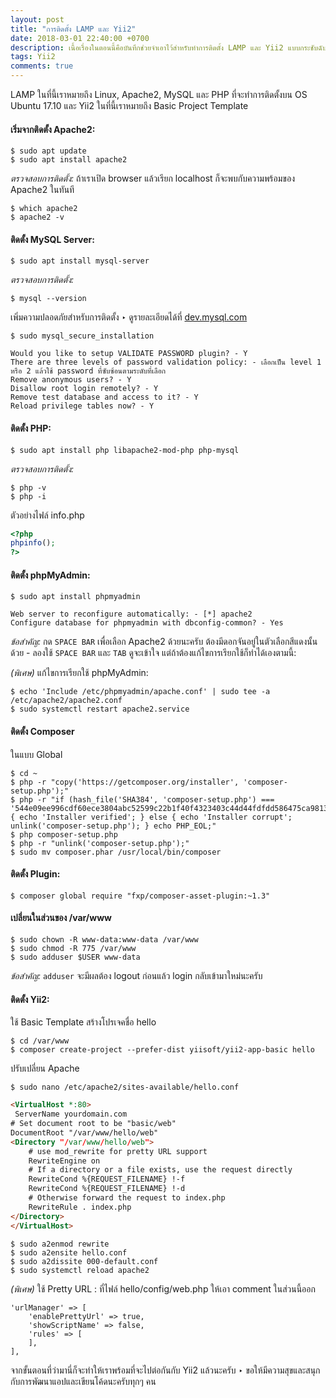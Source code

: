 ```yaml
---
layout: post
title: "การติดตั้ง LAMP และ Yii2"
date: 2018-03-01 22:40:00 +0700
description: เนื้อเรื่องในตอนนี้คือบันทึกช่วยจำเอาไว้สำหรับทำการติดตั้ง LAMP และ Yii2 แบบกระชับฉับไว ‣ ส่วนเนื้อหาแบบละเอียด มีการอธิบายที่ครอบคลุมเข้าใจง่ายสามารถอ่านได้จาก: [การติดตั้ง LAMP Stack - DigitalOcean](https://www.digitalocean.com/community/tutorials/how-to-install-linux-apache-mysql-php-lamp-stack-on-ubuntu-16-04) และ [การเขียนโปรแกรมด้วย Yii2 - Jeff Reifman : envatotuts+](https://code.tutsplus.com/series/how-to-program-with-yii2--cms-725)
tags: Yii2
comments: true
---
```

LAMP ในที่นี้เราหมายถึง Linux, Apache2, MySQL และ PHP ที่จะทำการติดตั้งบน OS Ubuntu 17.10 และ Yii2 ในที่นี้เราหมายถึง Basic Project Template

#### เริ่มจากติดตั้ง Apache2:
```
$ sudo apt update
$ sudo apt install apache2
```

*ตรวจสอบการติดตั้ง:*
ถ้าเราเปิด browser แล้วเรียก localhost ก็จะพบกับความพร้อมของ Apache2 ในทันที

```
$ which apache2
$ apache2 -v
```

#### ติดตั้ง MySQL Server:
```
$ sudo apt install mysql-server
```

*ตรวจสอบการติดตั้ง:*
```
$ mysql --version
```
เพิ่มความปลอดภัยสำหรับการติดตั้ง ‣ ดูรายละเอียดได้ที่ [dev.mysql.com](https://dev.mysql.com/doc/refman/5.7/en/mysql-secure-installation.html)
```
$ sudo mysql_secure_installation
```

```
Would you like to setup VALIDATE PASSWORD plugin? - Y
There are three levels of password validation policy: - เลือกเป็น level 1 หรือ 2 แล้วใช้ password ที่ซับซ้อนตามระดับที่เลือก
Remove anonymous users? - Y
Disallow root login remotely? - Y
Remove test database and access to it? - Y
Reload privilege tables now? - Y
```

#### ติดตั้ง PHP:
```
$ sudo apt install php libapache2-mod-php php-mysql
```

   *ตรวจสอบการติดตั้ง:*
```
$ php -v
$ php -i
```
ตัวอย่างไฟล์ info.php
```php
<?php
phpinfo();
?>
```

#### ติดตั้ง phpMyAdmin:
```
$ sudo apt install phpmyadmin
```

```
Web server to reconfigure automatically: - [*] apache2
Configure database for phpmyadmin with dbconfig-common? - Yes
```
*ข้อสำคัญ:* กด `SPACE BAR` เพื่อเลือก Apache2 ด้วยนะครับ ต้องมีดอกจันอยู่ในตัวเลือกสีแดงนั้นด้วย - ลองใช้ `SPACE BAR` และ `TAB` ดูจะเข้าใจ แต่ถ้าต้องแก้ไขการเรียกใช้ก็ทำได้เองตามนี้:

*(พิเศษ)* แก้ไขการเรียกใช้ phpMyAdmin:
```
$ echo 'Include /etc/phpmyadmin/apache.conf' | sudo tee -a /etc/apache2/apache2.conf
$ sudo systemctl restart apache2.service
```

#### ติดตั้ง Composer
ในแบบ Global
```
$ cd ~
$ php -r "copy('https://getcomposer.org/installer', 'composer-setup.php');"
$ php -r "if (hash_file('SHA384', 'composer-setup.php') === '544e09ee996cdf60ece3804abc52599c22b1f40f4323403c44d44fdfdd586475ca9813a858088ffbc1f233e9b180f061') { echo 'Installer verified'; } else { echo 'Installer corrupt'; unlink('composer-setup.php'); } echo PHP_EOL;"
$ php composer-setup.php
$ php -r "unlink('composer-setup.php');"
$ sudo mv composer.phar /usr/local/bin/composer
```
#### ติดตั้ง Plugin:
```
$ composer global require "fxp/composer-asset-plugin:~1.3"
```

#### เปลี่ยนในส่วนของ /var/www
```
$ sudo chown -R www-data:www-data /var/www
$ sudo chmod -R 775 /var/www
$ sudo adduser $USER www-data
```
*ข้อสำคัญ:* `adduser` จะมีผลต้อง logout ก่อนแล้ว login กลับเข้ามาใหม่นะครับ

#### ติดตั้ง Yii2:
ใช้ Basic Template สร้างโปรเจคชื่อ hello

```
$ cd /var/www
$ composer create-project --prefer-dist yiisoft/yii2-app-basic hello
```

ปรับเปลี่ยน Apache
```
$ sudo nano /etc/apache2/sites-available/hello.conf
```

```html
<VirtualHost *:80>
 ServerName yourdomain.com
# Set document root to be "basic/web"
DocumentRoot "/var/www/hello/web"
<Directory "/var/www/hello/web">
    # use mod_rewrite for pretty URL support
    RewriteEngine on
    # If a directory or a file exists, use the request directly
    RewriteCond %{REQUEST_FILENAME} !-f
    RewriteCond %{REQUEST_FILENAME} !-d
    # Otherwise forward the request to index.php
    RewriteRule . index.php
</Directory>
</VirtualHost>
```

```
$ sudo a2enmod rewrite
$ sudo a2ensite hello.conf
$ sudo a2dissite 000-default.conf
$ sudo systemctl reload apache2
```

*(พิเศษ)* ใช้ Pretty URL : ที่ไฟล์ hello/config/web.php ให้เอา comment ในส่วนนี้ออก
```
'urlManager' => [
    'enablePrettyUrl' => true,
    'showScriptName' => false,
    'rules' => [
    ],
],
```
จากขั้นตอนที่ว่ามานี่ก็จะทำให้เราพร้อมที่จะไปต่อกันกับ Yii2 แล้วนะครับ ‣ ขอให้มีความสุขและสนุกกับการพัฒนาแอปและเขียนโค้ดนะครับทุกๆ คน
